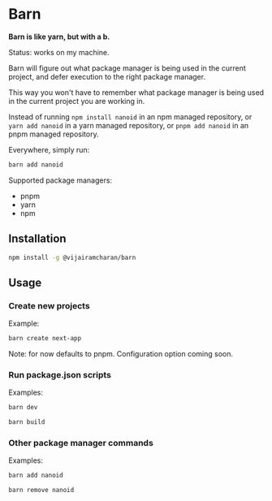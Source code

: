 # Barn

**Barn is like yarn, but with a b.**

Status: works on my machine.

Barn will figure out what package manager is being used in the current project, and defer execution to the right package manager.

This way you won't have to remember what package manager is being used in the current project you are working in.

Instead of running `npm install nanoid` in an npm managed repository, or `yarn add nanoid` in a yarn managed repository, or `pnpm add nanoid` in an pnpm managed repository.

Everywhere, simply run:

```bash
barn add nanoid
```

Supported package managers:

- pnpm
- yarn
- npm

## Installation

```bash
npm install -g @vijairamcharan/barn
```

## Usage

### Create new projects

Example:

```bash
barn create next-app
```

Note: for now defaults to pnpm. Configuration option coming soon.

### Run package.json scripts

Examples:

```bash
barn dev
```

```bash
barn build
```

### Other package manager commands

Examples:

```bash
barn add nanoid
```

```bash
barn remove nanoid
```
